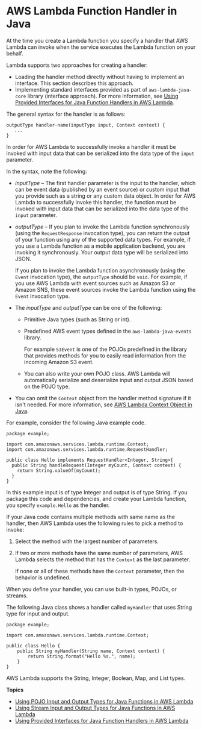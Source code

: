 # AWS Lambda Function Handler in Java<a name="java-handler"></a>

At the time you create a Lambda function you specify a handler that AWS Lambda can invoke when the service executes the Lambda function on your behalf\. 

Lambda supports two approaches for creating a handler: 
+ Loading the handler method directly without having to implement an interface\. This section describes this approach\.
+  Implementing standard interfaces provided as part of `aws-lambda-java-core` library \(interface approach\)\. For more information, see [Using Provided Interfaces for Java Function Handlers in AWS Lambda](java-handler-using-predefined-interfaces.md)\. 

The general syntax for the handler is as follows:

```
outputType handler-name(inputType input, Context context) {
   ...
}
```

In order for AWS Lambda to successfully invoke a handler it must be invoked with input data that can be serialized into the data type of the `input` parameter\. 

In the syntax, note the following:
+  *inputType* – The first handler parameter is the input to the handler, which can be event data \(published by an event source\) or custom input that you provide such as a string or any custom data object\. In order for AWS Lambda to successfully invoke this handler, the function must be invoked with input data that can be serialized into the data type of the `input` parameter\.
+ *outputType* – If you plan to invoke the Lambda function synchronously \(using the `RequestResponse` invocation type\), you can return the output of your function using any of the supported data types\. For example, if you use a Lambda function as a mobile application backend, you are invoking it synchronously\. Your output data type will be serialized into JSON\. 

  If you plan to invoke the Lambda function asynchronously \(using the `Event` invocation type\), the `outputType` should be `void`\. For example, if you use AWS Lambda with event sources such as Amazon S3 or Amazon SNS, these event sources invoke the Lambda function using the `Event` invocation type\.
+ The *inputType* and *outputType* can be one of the following:
  + Primitive Java types \(such as String or int\)\.
  + Predefined AWS event types defined in the `aws-lambda-java-events` library\. 

    For example `S3Event` is one of the POJOs predefined in the library that provides methods for you to easily read information from the incoming Amazon S3 event\.
  + You can also write your own POJO class\. AWS Lambda will automatically serialize and deserialize input and output JSON based on the POJO type\. 
+ You can omit the `Context` object from the handler method signature if it isn't needed\. For more information, see [AWS Lambda Context Object in Java](java-context-object.md)\.

For example, consider the following Java example code\. 

```
package example;

import com.amazonaws.services.lambda.runtime.Context;
import com.amazonaws.services.lambda.runtime.RequestHandler;

public class Hello implements RequestHandler<Integer, String>{
  public String handleRequest(Integer myCount, Context context) {
    return String.valueOf(myCount);
  }
}
```

In this example input is of type Integer and output is of type String\. If you package this code and dependencies, and create your Lambda function, you specify `example.Hello` as the handler\. 

If your Java code contains multiple methods with same name as the handler, then AWS Lambda uses the following rules to pick a method to invoke:

1. Select the method with the largest number of parameters\.

1. If two or more methods have the same number of parameters, AWS Lambda selects the method that has the `Context` as the last parameter\. 

   If none or all of these methods have the `Context` parameter, then the behavior is undefined\.

When you define your handler, you can use built\-in types, POJOs, or streams\.

The following Java class shows a handler called `myHandler` that uses String type for input and output\.

```
package example;

import com.amazonaws.services.lambda.runtime.Context; 

public class Hello {
    public String myHandler(String name, Context context) {
        return String.format("Hello %s.", name);
    }
}
```

AWS Lambda supports the String, Integer, Boolean, Map, and List types\.

**Topics**
+ [Using POJO Input and Output Types for Java Functions in AWS Lambda](java-handler-io-type-pojo.md)
+ [Using Stream Input and Output Types for Java Functions in AWS Lambda](java-handler-io-type-stream.md)
+ [Using Provided Interfaces for Java Function Handlers in AWS Lambda](java-handler-using-predefined-interfaces.md)